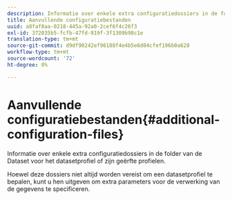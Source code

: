 ```yaml
---
description: Informatie over enkele extra configuratiedossiers in de folder van de Dataset voor het datasetprofiel of zijn geërfte profielen.
title: Aanvullende configuratiebestanden
uuid: a8faf8aa-0218-445a-92a0-2cef6f4c26f3
exl-id: 372035b5-fcfb-47fd-919f-3f1309b98c1e
translation-type: tm+mt
source-git-commit: d9df90242ef96188f4e4b5e6d04cfef196b0a628
workflow-type: tm+mt
source-wordcount: '72'
ht-degree: 0%

---
```


# Aanvullende configuratiebestanden{#additional-configuration-files}

Informatie over enkele extra configuratiedossiers in de folder van de Dataset voor het datasetprofiel of zijn geërfte profielen.

Hoewel deze dossiers niet altijd worden vereist om een datasetprofiel te bepalen, kunt u hen uitgeven om extra parameters voor de verwerking van de gegevens te specificeren.
